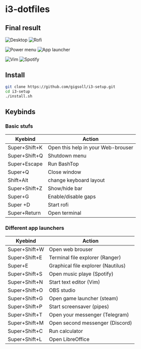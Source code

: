 # i3-dotfiles
## Final result

![Desktop](?raw=true "Optional Title")	![Rofi](https://github.com/gigsoll/i3-dotfiles/blob/master/Screenshots/app-launcher.png?raw=true "Optional Title")

![Power menu](https://github.com/gigsoll/i3-dotfiles/blob/master/Screenshots/power-menu.png?raw=true "Optional Title")	![App launcher](https://github.com/gigsoll/i3-dotfiles/blob/master/Screenshots/cava-bashtop-neofetch.png?raw=true "Optional Title")

![Vim](https://github.com/gigsoll/i3-dotfiles/blob/master/Screenshots/vim.png?raw=true "Optional Title")	![Spotify](https://github.com/gigsoll/i3-dotfiles/blob/master/Screenshots/spotify.png?raw=true "Optional Title")
## Install
```bash
git clone https://github.com/gigsoll/i3-setup.git
cd i3-setup
./install.sh
```

## Keybinds
### Basic stufs
| Kyebind | Action |
| --- | --- |
| Super+Shift+K | Open this help in your Web-brouser |
| Super+Shift+Q | Shutdown menu |
| Super+Escape | Run BashTop |
| Super+Q | Close window |
| Shift+Alt | change keyboard layout |
| Super+Shift+Z | Show/hide bar |
| Super+G | Enable/disable gaps |
| Super +D | Start rofi |
| Super+Return | Open terminal |
### Different app launchers
| Kyebind | Action |
| --- | --- |
| Super+Shift+W | Open web brouser |
| Super+Shift+E  | Terminal file explorer (Ranger) |
| Super+E | Graphical file explorer (Nautilus) |
| Super+Shift+S | Open music playe (Spotify) |
| Super+Shift+N | Start text editor (Vim) |
| Super+Shift+O | OBS studio |
| Super+Shift+G | Open game launcher (steam) |
| Super+Shift+P | Start screensaver (pipes) |
| Super+Shift+T | Open your messenger (Telegram) |
| Super+Shift+M | Open second messenger (Discord) |
| Super+Shift+C | Run calculator                  |
| Super+Shift+L | Open LibreOffice                |


